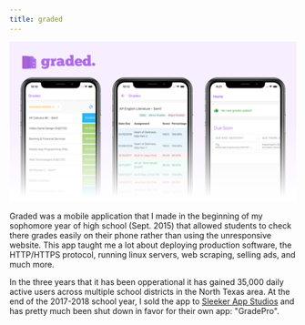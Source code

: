 ```yaml
---
title: graded
---
```

<img src="/imgs/graded_splash_bg.png" class="header-img"/>

Graded was a mobile application that I made in the beginning of my sophomore year of high school (Sept. 2015) that allowed students to check there grades easily on their phone rather than using the unresponsive website. This app taught me a lot about deploying production software, the HTTP/HTTPS protocol, running linux servers, web scraping, selling ads, and much more.

In the three years that it has been opperational it has gained 35,000 daily active users across multiple school districts in the North Texas area. At the end of the 2017-2018 school year, I sold the app to [Sleeker App Studios](https://www.sleekerappstudios.com/) and has pretty much been shut down in favor for their own app: "GradePro".